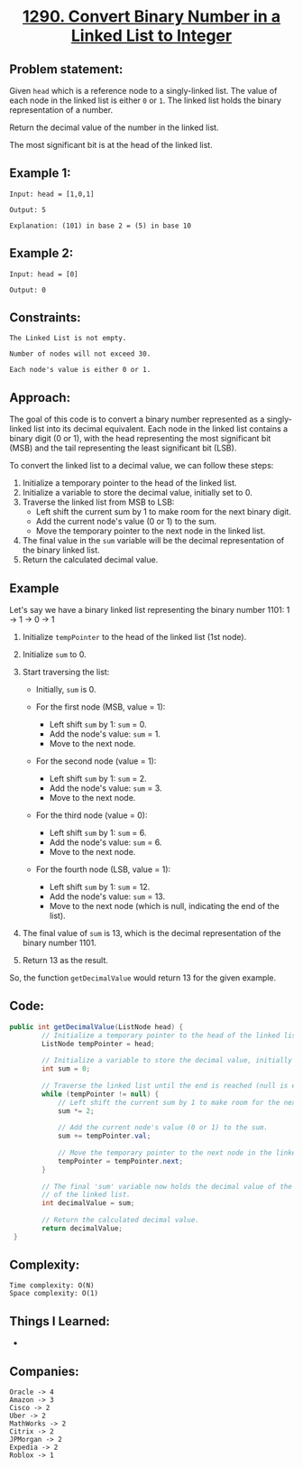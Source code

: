 <h1 align="center"><a href="https://leetcode.com/problems/convert-binary-number-in-a-linked-list-to-integer/" target="_blank">1290. Convert Binary Number in a Linked List to Integer</a></h1>

## Problem statement:
Given `head` which is a reference node to a singly-linked list. The value of each node in the linked list is either `0` or `1`. The linked list holds the binary representation of a number.

Return the decimal value of the number in the linked list.

The most significant bit is at the head of the linked list.


## Example 1:

```
Input: head = [1,0,1]

Output: 5

Explanation: (101) in base 2 = (5) in base 10
```

## Example 2:

```
Input: head = [0]

Output: 0
```




## Constraints:

```
The Linked List is not empty.

Number of nodes will not exceed 30.

Each node's value is either 0 or 1.
```


 

## Approach:

The goal of this code is to convert a binary number represented as a singly-linked list into its decimal equivalent. Each node in the linked list contains a binary digit (0 or 1), with the head representing the most significant bit (MSB) and the tail representing the least significant bit (LSB).

To convert the linked list to a decimal value, we can follow these steps:

1. Initialize a temporary pointer to the head of the linked list.
2. Initialize a variable to store the decimal value, initially set to 0.
3. Traverse the linked list from MSB to LSB:
   - Left shift the current sum by 1 to make room for the next binary digit.
   - Add the current node's value (0 or 1) to the sum.
   - Move the temporary pointer to the next node in the linked list.
4. The final value in the `sum` variable will be the decimal representation of the binary linked list.
5. Return the calculated decimal value.

## Example

Let's say we have a binary linked list representing the binary number 1101:
1 -> 1 -> 0 -> 1


1. Initialize `tempPointer` to the head of the linked list (1st node).
2. Initialize `sum` to 0.
3. Start traversing the list:

   - Initially, `sum` is 0.
   - For the first node (MSB, value = 1):
     - Left shift `sum` by 1: `sum` = 0.
     - Add the node's value: `sum` = 1.
     - Move to the next node.
   
   - For the second node (value = 1):
     - Left shift `sum` by 1: `sum` = 2.
     - Add the node's value: `sum` = 3.
     - Move to the next node.
   
   - For the third node (value = 0):
     - Left shift `sum` by 1: `sum` = 6.
     - Add the node's value: `sum` = 6.
     - Move to the next node.
   
   - For the fourth node (LSB, value = 1):
     - Left shift `sum` by 1: `sum` = 12.
     - Add the node's value: `sum` = 13.
     - Move to the next node (which is null, indicating the end of the list).

4. The final value of `sum` is 13, which is the decimal representation of the binary number 1101.

5. Return 13 as the result.

So, the function `getDecimalValue` would return 13 for the given example.




## Code: 

```java
public int getDecimalValue(ListNode head) {
        // Initialize a temporary pointer to the head of the linked list.
        ListNode tempPointer = head;
        
        // Initialize a variable to store the decimal value, initially set to 0.
        int sum = 0;
        
        // Traverse the linked list until the end is reached (null is encountered).
        while (tempPointer != null) {
            // Left shift the current sum by 1 to make room for the next binary digit.
            sum *= 2;
            
            // Add the current node's value (0 or 1) to the sum.
            sum += tempPointer.val;
            
            // Move the temporary pointer to the next node in the linked list.
            tempPointer = tempPointer.next;
        }
        
        // The final 'sum' variable now holds the decimal value of the binary representation
        // of the linked list.
        int decimalValue = sum;
        
        // Return the calculated decimal value.
        return decimalValue;
 }
```







## Complexity:

```
Time complexity: O(N) 
Space complexity: O(1)
```

## Things I Learned:

- 
  


## Companies:

```
Oracle -> 4
Amazon -> 3
Cisco -> 2
Uber -> 2
MathWorks -> 2
Citrix -> 2
JPMorgan -> 2
Expedia -> 2
Roblox -> 1
```






